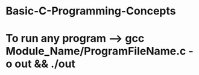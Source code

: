 
# Basic-C-Programming-Concepts
# To run any program --> gcc Module_Name/ProgramFileName.c -o out && ./out


